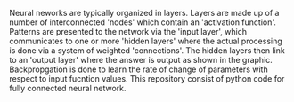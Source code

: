 Neural neworks are typically organized in layers. Layers are made up of a number of interconnected 'nodes' which contain an 'activation function'. Patterns are presented to the network via the 'input layer', which communicates to one or more 'hidden layers' where the actual processing is done via a system of weighted 'connections'.
The hidden layers then link to an 'output layer' where the answer is output as shown in the graphic. Backpropgation is done to learn the
rate of change of parameters with respect to input fucntion values. This repository consist of python code for fully connected neural network.
